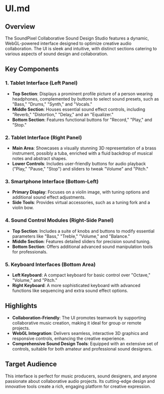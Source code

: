 # UI.md

## Overview
The SoundPixel Collaborative Sound Design Studio features a dynamic, WebGL-powered interface designed to optimize creative audio collaboration. The UI is sleek and intuitive, with distinct sections catering to various aspects of sound design and collaboration.

## Key Components

### 1. **Tablet Interface (Left Panel)**
   - **Top Section**: Displays a prominent profile picture of a person wearing headphones, complemented by buttons to select sound presets, such as "Bass," "Drums," "Synth," and "Vocals."
   - **Middle Section**: Houses essential sound effect controls, including "Reverb," "Distortion," "Delay," and an "Equalizer."
   - **Bottom Section**: Features functional buttons for "Record," "Play," and "Stop."

### 2. **Tablet Interface (Right Panel)**
   - **Main Area**: Showcases a visually stunning 3D representation of a brass instrument, possibly a tuba, enriched with a fluid backdrop of musical notes and abstract shapes.
   - **Lower Controls**: Includes user-friendly buttons for audio playback ("Play," "Pause," "Stop") and sliders to tweak "Volume" and "Pitch."

### 3. **Smartphone Interface (Bottom-Left)**
   - **Primary Display**: Focuses on a violin image, with tuning options and additional sound effect adjustments.
   - **Side Tools**: Provides virtual accessories, such as a tuning fork and a violin bow.

### 4. **Sound Control Modules (Right-Side Panel)**
   - **Top Section**: Includes a suite of knobs and buttons to modify essential parameters like "Bass," "Treble," "Volume," and "Balance."
   - **Middle Section**: Features detailed sliders for precision sound tuning.
   - **Bottom Section**: Offers additional advanced sound manipulation tools for professionals.

### 5. **Keyboard Interfaces (Bottom Area)**
   - **Left Keyboard**: A compact keyboard for basic control over "Octave," "Volume," and "Pitch."
   - **Right Keyboard**: A more sophisticated keyboard with advanced functions like sequencing and extra sound effect options.

## Highlights
- **Collaboration-Friendly**: The UI promotes teamwork by supporting collaborative music creation, making it ideal for group or remote projects.
- **WebGL Integration**: Delivers seamless, interactive 3D graphics and responsive controls, enhancing the creative experience.
- **Comprehensive Sound Design Tools**: Equipped with an extensive set of controls, suitable for both amateur and professional sound designers.

## Target Audience
This interface is perfect for music producers, sound designers, and anyone passionate about collaborative audio projects. Its cutting-edge design and innovative tools create a rich, engaging platform for creative expression.
